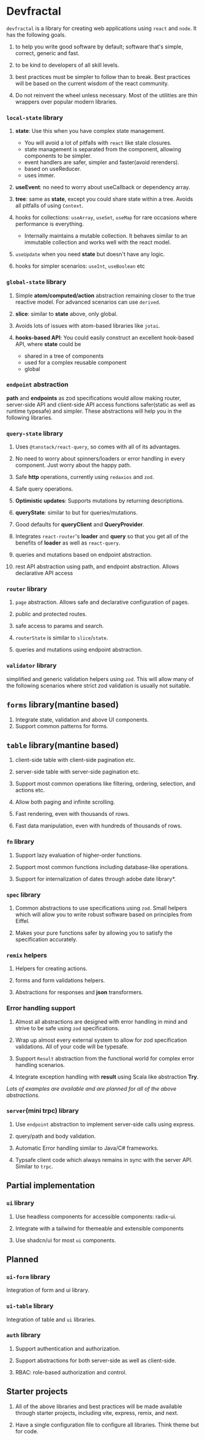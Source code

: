 # Devfractal

`devfractal` is a library for creating web applications using `react` and
`node`. It has the following goals.

1. to help you write good software by default; software that's simple, correct,
   generic and fast.

2. to be kind to developers of all skill levels.

3. best practices must be simpler to follow than to break. Best practices will
   be based on the current wisdom of the react community.

4. Do not reinvent the wheel unless necessary. Most of the utilities are thin
   wrappers over popular modern libraries.

### `local-state` library

1.  **state**: Use this when you have complex state management.

    - You will avoid a lot of pitfalls with `react` like stale closures.
    - state management is separated from the component, allowing components to
      be simpler.
    - event handlers are safer, simpler and faster(avoid rerenders).
    - based on useReducer.
    - uses immer.

2.  **useEvent**: no need to worry about useCallback or dependency array.

3.  **tree**: same as **state**, except you could share state within a tree.
    Avoids all pitfalls of using `Context`.

4.  hooks for collections: `useArray`, `useSet`, `useMap` for rare occasions
    where performance is everything.

    - Internally maintains a mutable collection. It behaves similar to an
      immutable collection and works well with the react model.

5.  `useUpdate` when you need **state** but doesn't have any logic.

6.  hooks for simpler scenarios: `useInt`, `useBoolean` etc

### `global-state` library

1.  Simple **atom/computed/action** abstraction remaining closer to the true
    reactive model. For advanced scenarios can use `derived`.

2.  **slice**: similar to **state** above, only global.

3.  Avoids lots of issues with atom-based libraries like `jotai`.

4.  **hooks-based API**: You could easily construct an excellent hook-based API,
    where **state** could be
    - shared in a tree of components
    - used for a complex reusable component
    - global

### `endpoint` abstraction

**path** and **endpoints** as zod specifications would allow making router,
server-side API and client-side API access functions safer(static as well as
runtime typesafe) and simpler. These abstractions will help you in the following
libraries.

### `query-state` library

1. Uses `@tanstack/react-query`, so comes with all of its advantages.

2. No need to worry about spinners/loaders or error handling in every component.
   Just worry about the happy path.

3. Safe **http** operations, currently using `redaxios` and `zod`.

4. Safe query operations.

5. **Optimistic updates**: Supports mutations by returning descriptions.

6. **queryState**: similar to but for queries/mutations.

7. Good defaults for **queryClient** and **QueryProvider**.

8. Integrates `react-router`'s **loader** and **query** so that you get all of
   the benefits of **loader** as well as `react-query`.

9. queries and mutations based on endpoint abstraction.

10. rest API abstraction using path, and endpoint abstraction. Allows
    declarative API access

### `router` library

1. `page` abstraction. Allows safe and declarative configuration of pages.

2. public and protected routes.

3. safe access to params and search.

4. `routerState` is similar to `slice`/`state`.

5. queries and mutations using endpoint abstraction.

### `validator` library

simplified and generic validation helpers using `zod`. This will allow many of
the following scenarios where strict zod validation is usually not suitable.

## `forms` library(mantine based)

1. Integrate state, validation and above UI components.
2. Support common patterns for forms.

## `table` library(mantine based)

1. client-side table with client-side pagination etc.

2. server-side table with server-side pagination etc.

3. Support most common operations like filtering, ordering, selection, and
   actions etc.

4. Allow both paging and infinite scrolling.

5. Fast rendering, even with thousands of rows.

6. Fast data manipulation, even with hundreds of thousands of rows.

### `fn` library

1. Support lazy evaluation of higher-order functions.

2. Support most common functions including database-like operations.

3. Support for internalization of dates through adobe date library\*.

### `spec` library

1. Common abstractions to use specifications using `zod`. Small helpers which
   will allow you to write robust software based on principles from Eiffel.

2. Makes your pure functions safer by allowing you to satisfy the specification
   accurately.

### `remix` helpers

1. Helpers for creating actions.

2. forms and form validations helpers.

3. Abstractions for responses and **json** transformers.

### Error handling support

1. Almost all abstractions are designed with error handling in mind and strive
   to be safe using `zod` specifications.

2. Wrap up almost every external system to allow for zod specification
   validations. All of your code will be typesafe.

3. Support `Result` abstraction from the functional world for complex error
   handling scenarios.

4. Integrate exception handling with **result** using Scala like abstraction
   **Try**.

_Lots of examples are available and are planned for all of the above
abstractions._

### `server`(mini trpc) library

1. Use `endpoint` abstraction to implement server-side calls using express.

2. query/path and body validation.

3. Automatic Error handling similar to Java/C# frameworks.

4. Typsafe client code which always remains in sync with the server API. Similar
   to `trpc`.

## Partial implementation

### `ui` library

1. Use headless components for accessible components: radix-ui.

2. Integrate with a tailwind for themeable and extensible components

3. Use shadcn/ui for most `ui` components.

## Planned

### `ui-form` library

Integration of form and ui library.

### `ui-table` library

Integration of table and `ui` libraries.

### `auth` library

1. Support authentication and authorization.

2. Support abstractions for both server-side as well as client-side.

3. RBAC: role-based authorization and control.

## Starter projects

1. All of the above libraries and best practices will be made available through
   starter projects, including vite, express, remix, and next.

2. Have a single configuration file to configure all libraries. Think theme but
   for code.
